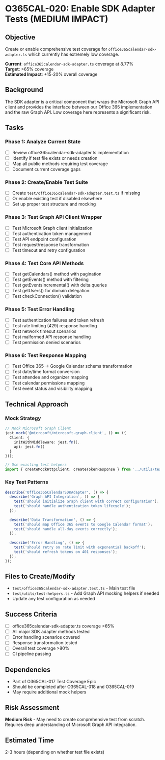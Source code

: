 # O365CAL-020: Enable SDK Adapter Tests (MEDIUM IMPACT)

## Objective
Create or enable comprehensive test coverage for `office365calendar-sdk-adapter.ts` which currently has extremely low coverage.

**Current**: `office365calendar-sdk-adapter.ts` coverage at 8.77%  
**Target**: >65% coverage  
**Estimated Impact**: +15-20% overall coverage

## Background
The SDK adapter is a critical component that wraps the Microsoft Graph API client and provides the interface between our Office 365 implementation and the raw Graph API. Low coverage here represents a significant risk.

## Tasks

### Phase 1: Analyze Current State
- [ ] Review office365calendar-sdk-adapter.ts implementation
- [ ] Identify if test file exists or needs creation
- [ ] Map all public methods requiring test coverage
- [ ] Document current coverage gaps

### Phase 2: Create/Enable Test Suite
- [ ] Create `test/office365calendar-sdk-adapter.test.ts` if missing
- [ ] Or enable existing test if disabled elsewhere
- [ ] Set up proper test structure and mocking

### Phase 3: Test Graph API Client Wrapper
- [ ] Test Microsoft Graph client initialization
- [ ] Test authentication token management
- [ ] Test API endpoint configuration
- [ ] Test request/response transformation
- [ ] Test timeout and retry configuration

### Phase 4: Test Core API Methods
- [ ] Test getCalendars() method with pagination
- [ ] Test getEvents() method with filtering
- [ ] Test getEventsIncremental() with delta queries
- [ ] Test getUsers() for domain delegation
- [ ] Test checkConnection() validation

### Phase 5: Test Error Handling
- [ ] Test authentication failures and token refresh
- [ ] Test rate limiting (429) response handling
- [ ] Test network timeout scenarios
- [ ] Test malformed API response handling
- [ ] Test permission denied scenarios

### Phase 6: Test Response Mapping
- [ ] Test Office 365 → Google Calendar schema transformation
- [ ] Test date/time format conversion
- [ ] Test attendee and organizer mapping
- [ ] Test calendar permissions mapping
- [ ] Test event status and visibility mapping

## Technical Approach

### Mock Strategy
```typescript
// Mock Microsoft Graph Client
jest.mock('@microsoft/microsoft-graph-client', () => ({
  Client: {
    initWithMiddleware: jest.fn(),
    api: jest.fn()
  }
}));

// Use existing test helpers
import { createMockHttpClient, createTokenResponse } from '../utils/test-helpers';
```

### Key Test Patterns
```typescript
describe('Office365CalendarSDKAdapter', () => {
  describe('Graph API Integration', () => {
    test('should initialize Graph client with correct configuration');
    test('should handle authentication token lifecycle');
  });
  
  describe('Data Transformation', () => {
    test('should map Office 365 events to Google Calendar format');
    test('should handle all-day events correctly');
  });
  
  describe('Error Handling', () => {
    test('should retry on rate limit with exponential backoff');
    test('should refresh tokens on 401 responses');
  });
});
```

## Files to Create/Modify
- `test/office365calendar-sdk-adapter.test.ts` - Main test file
- `test/utils/test-helpers.ts` - Add Graph API mocking helpers if needed
- Update any test configuration as needed

## Success Criteria
- [ ] office365calendar-sdk-adapter.ts coverage >65%
- [ ] All major SDK adapter methods tested
- [ ] Error handling scenarios covered
- [ ] Response transformation tested
- [ ] Overall test coverage >80%
- [ ] CI pipeline passing

## Dependencies
- Part of O365CAL-017 Test Coverage Epic
- Should be completed after O365CAL-018 and O365CAL-019
- May require additional mock helpers

## Risk Assessment
**Medium Risk** - May need to create comprehensive test from scratch. Requires deep understanding of Microsoft Graph API integration.

## Estimated Time
2-3 hours (depending on whether test file exists)